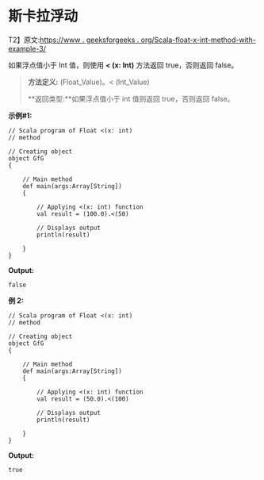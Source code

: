 # 斯卡拉浮动

T2】原文:[https://www . geeksforgeeks . org/Scala-float-x-int-method-with-example-3/](https://www.geeksforgeeks.org/scala-float-x-int-method-with-example-3/)

如果浮点值小于 Int 值，则使用 **< (x: Int)** 方法返回 true，否则返回 false。

> **方法定义:** (Float_Value)。< (Int_Value)
> 
> **返回类型:**如果浮点值小于 int 值则返回 true，否则返回 false。

**示例#1:**

```
// Scala program of Float <(x: int)
// method

// Creating object
object GfG
{ 

    // Main method
    def main(args:Array[String])
    {

        // Applying <(x: int) function
        val result = (100.0).<(50)

        // Displays output
        println(result)

    }
} 
```

**Output:**

```
false

```

**例 2:**

```
// Scala program of Float <(x: int)
// method

// Creating object
object GfG
{ 

    // Main method
    def main(args:Array[String])
    {

        // Applying <(x: int) function
        val result = (50.0).<(100)

        // Displays output
        println(result)

    }
} 
```

**Output:**

```
true

```